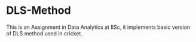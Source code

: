 # DLS-Method
This is an Assignment in Data Analytics at IISc, it implements basic version of DLS method used in cricket.
